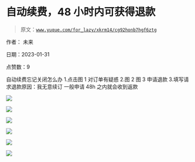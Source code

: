 # 自动续费，48 小时内可获得退款

> 原文：[`www.yuque.com/for_lazy/xkrm14/cg92honb7hgf6ztg`](https://www.yuque.com/for_lazy/xkrm14/cg92honb7hgf6ztg)

作者： 未来 

日期：2023-01-31 

点赞数：9 

自动续费忘记关闭怎么办 1.点击图 1 对订单有疑惑 2.图 2 图 3 申请退款 3.填写请求退款原因：我无意续订 一般申请 48h 之内就会收到返款 

![](img/ead70d1009fd9a8466a26a3ddd130f79.png)  

![](img/60dc4e6e80518fb4f58db1c954177df8.png)  

![](img/063695ba765c1a1ab4a7460ff7af861e.png)  

![](img/465ffccaf596f2a9b70e18c37826b835.png)  

![](img/66b1391a53783a7e0ab0e239dccb60d4.png)  

![](img/760211a096d87a316cf96531c43e364b.png)  

